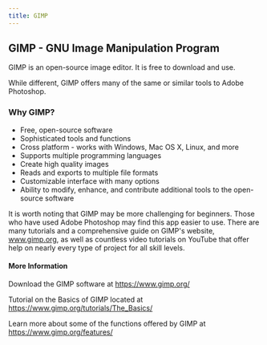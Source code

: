 ```yaml
---
title: GIMP
---
```

## GIMP - GNU Image Manipulation Program

GIMP is an open-source image editor. It is free to download and use.

While different, GIMP offers many of the same or similar tools to Adobe Photoshop. 

### Why GIMP?

* Free, open-source software
* Sophisticated tools and functions
* Cross platform - works with Windows, Mac OS X, Linux, and more
* Supports multiple programming languages
* Create high quality images
* Reads and exports to multiple file formats
* Customizable interface with many options
* Ability to modify, enhance, and contribute additional tools to the open-source software

It is worth noting that GIMP may be more challenging for beginners. Those who have used Adobe Photoshop may find this app easier to use. There are many tutorials and a comprehensive guide on GIMP's website, www.gimp.org, as well as countless video tutorials on YouTube that offer help on nearly every type of project for all skill levels.

#### More Information

Download the GIMP software at https://www.gimp.org/

Tutorial on the Basics of GIMP located at https://www.gimp.org/tutorials/The_Basics/

Learn more about some of the functions offered by GIMP at https://www.gimp.org/features/

